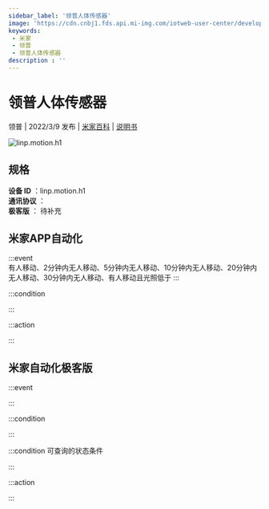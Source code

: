 ```yaml
---
sidebar_label: '领普人体传感器'
image: 'https://cdn.cnbj1.fds.api.mi-img.com/iotweb-user-center/developer_16790689940574VPpZCdd.png?GalaxyAccessKeyId=AKVGLQWBOVIRQ3XLEW&Expires=9223372036854775807&Signature=YFZZpDvU+l0lK+ww4HqTyFAoAY0='
keywords: 
 - 米家
 - 领普
 - 领普人体传感器
description : ''
---
```

# 领普人体传感器

领普 | 2022/3/9 发布 | [米家百科](https://home.mi.com/webapp/content/baike/product/index.html?model=linp.motion.h1) | [说明书](https://home.mi.com/views/introduction.html?model=linp.motion.h1&region=cn)

![linp.motion.h1](https://cdn.cnbj1.fds.api.mi-img.com/iotweb-user-center/developer_16790689940574VPpZCdd.png?GalaxyAccessKeyId=AKVGLQWBOVIRQ3XLEW&Expires=9223372036854775807&Signature=YFZZpDvU+l0lK+ww4HqTyFAoAY0=)

## 规格  
> 
**设备 ID** ：linp.motion.h1  
**通讯协议** ：  
**极客版**  ： 待补充 


## 米家APP自动化  

:::event  
有人移动、2分钟内无人移动、5分钟内无人移动、10分钟内无人移动、20分钟内无人移动、30分钟内无人移动、有人移动且光照低于
:::

:::condition  

:::

:::action   

:::

## 米家自动化极客版  

:::event  

:::

:::condition  

:::

:::condition 可查询的状态条件  

:::

:::action  

:::

        
